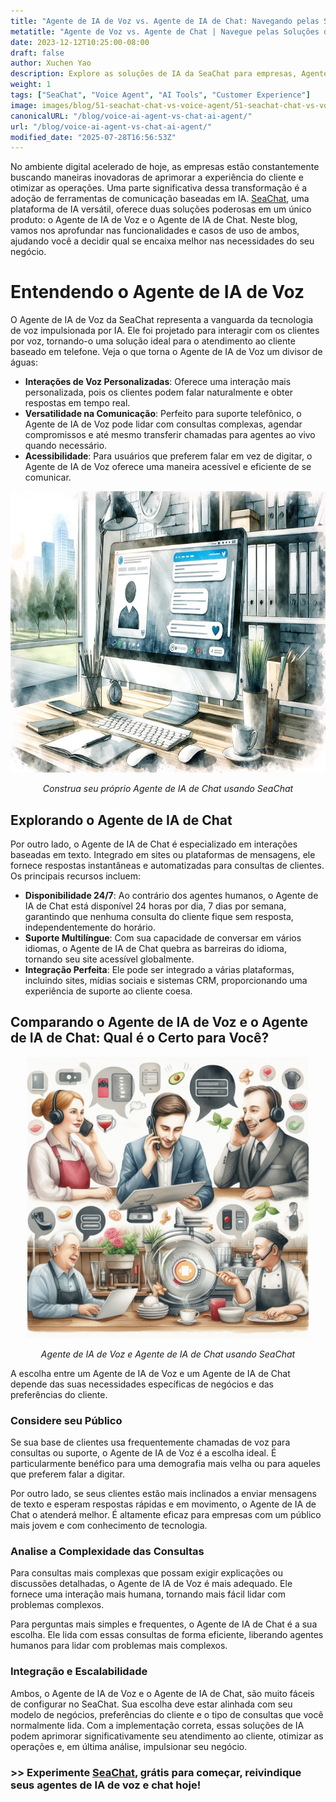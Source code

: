 ```yaml
---
title: "Agente de IA de Voz vs. Agente de IA de Chat: Navegando pelas Soluções de IA da SeaChat para o seu Negócio"
metatitle: "Agente de Voz vs. Agente de Chat | Navegue pelas Soluções de IA da SeaChat"
date: 2023-12-12T10:25:00-08:00
draft: false
author: Xuchen Yao
description: Explore as soluções de IA da SeaChat para empresas, Agente de IA de Voz para atendimento ao cliente baseado em voz e Agente de IA de Chat para interações baseadas em texto, cada um com recursos e casos de uso exclusivos.
weight: 1
tags: ["SeaChat", "Voice Agent", "AI Tools", "Customer Experience"]
image: images/blog/51-seachat-chat-vs-voice-agent/51-seachat-chat-vs-voice-agent.png
canonicalURL: "/blog/voice-ai-agent-vs-chat-ai-agent/"
url: "/blog/voice-ai-agent-vs-chat-ai-agent/"
modified_date: "2025-07-28T16:56:53Z"
---
```


No ambiente digital acelerado de hoje, as empresas estão constantemente buscando maneiras inovadoras de aprimorar a experiência do cliente e otimizar as operações. Uma parte significativa dessa transformação é a adoção de ferramentas de comunicação baseadas em IA. [SeaChat](https://chat.seasalt.ai/?utm_source=blog), uma plataforma de IA versátil, oferece duas soluções poderosas em um único produto: o Agente de IA de Voz e o Agente de IA de Chat. Neste blog, vamos nos aprofundar nas funcionalidades e casos de uso de ambos, ajudando você a decidir qual se encaixa melhor nas necessidades do seu negócio.

# Entendendo o Agente de IA de Voz

O Agente de IA de Voz da SeaChat representa a vanguarda da tecnologia de voz impulsionada por IA. Ele foi projetado para interagir com os clientes por voz, tornando-o uma solução ideal para o atendimento ao cliente baseado em telefone. Veja o que torna o Agente de IA de Voz um divisor de águas:

- **Interações de Voz Personalizadas**: Oferece uma interação mais personalizada, pois os clientes podem falar naturalmente e obter respostas em tempo real.
- **Versatilidade na Comunicação**: Perfeito para suporte telefônico, o Agente de IA de Voz pode lidar com consultas complexas, agendar compromissos e até mesmo transferir chamadas para agentes ao vivo quando necessário.
- **Acessibilidade**: Para usuários que preferem falar em vez de digitar, o Agente de IA de Voz oferece uma maneira acessível e eficiente de se comunicar.

<center>
<img height="450px" src="/images/blog/50x-all-seachat-agents/build-your-own-chat-ai-agent.jpeg" alt="Construa seu próprio Agente de IA de Chat usando SeaChat"/>

*Construa seu próprio Agente de IA de Chat usando SeaChat*
</center>


## Explorando o Agente de IA de Chat

Por outro lado, o Agente de IA de Chat é especializado em interações baseadas em texto. Integrado em sites ou plataformas de mensagens, ele fornece respostas instantâneas e automatizadas para consultas de clientes. Os principais recursos incluem:

- **Disponibilidade 24/7**: Ao contrário dos agentes humanos, o Agente de IA de Chat está disponível 24 horas por dia, 7 dias por semana, garantindo que nenhuma consulta do cliente fique sem resposta, independentemente do horário.
- **Suporte Multilíngue**: Com sua capacidade de conversar em vários idiomas, o Agente de IA de Chat quebra as barreiras do idioma, tornando seu site acessível globalmente.
- **Integração Perfeita**: Ele pode ser integrado a várias plataformas, incluindo sites, mídias sociais e sistemas CRM, proporcionando uma experiência de suporte ao cliente coesa.

## Comparando o Agente de IA de Voz e o Agente de IA de Chat: Qual é o Certo para Você?

<center>
<img height="450px" src="/images/blog/50x-all-seachat-agents/call-or-text-agents.jpeg" alt="Agente de IA de Voz e Agente de IA de Chat usando SeaChat"/>

*Agente de IA de Voz e Agente de IA de Chat usando SeaChat*
</center>

A escolha entre um Agente de IA de Voz e um Agente de IA de Chat depende das suas necessidades específicas de negócios e das preferências do cliente.

### Considere seu Público

Se sua base de clientes usa frequentemente chamadas de voz para consultas ou suporte, o Agente de IA de Voz é a escolha ideal. É particularmente benéfico para uma demografia mais velha ou para aqueles que preferem falar a digitar.

Por outro lado, se seus clientes estão mais inclinados a enviar mensagens de texto e esperam respostas rápidas e em movimento, o Agente de IA de Chat o atenderá melhor. É altamente eficaz para empresas com um público mais jovem e com conhecimento de tecnologia.

### Analise a Complexidade das Consultas

Para consultas mais complexas que possam exigir explicações ou discussões detalhadas, o Agente de IA de Voz é mais adequado. Ele fornece uma interação mais humana, tornando mais fácil lidar com problemas complexos.

Para perguntas mais simples e frequentes, o Agente de IA de Chat é a sua escolha. Ele lida com essas consultas de forma eficiente, liberando agentes humanos para lidar com problemas mais complexos.

### Integração e Escalabilidade

Ambos, o Agente de IA de Voz e o Agente de IA de Chat, são muito fáceis de configurar no SeaChat. Sua escolha deve estar alinhada com seu modelo de negócios, preferências do cliente e o tipo de consultas que você normalmente lida. Com a implementação correta, essas soluções de IA podem aprimorar significativamente seu atendimento ao cliente, otimizar as operações e, em última análise, impulsionar seu negócio.


### >> Experimente [SeaChat](https://chat.seasalt.ai/?utm_source=blog), grátis para começar, reivindique seus agentes de IA de voz e chat hoje!
